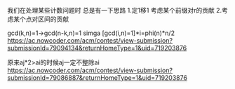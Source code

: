 我们在处理某些计数问题时 总是有一下思路
1.定1移1 考虑某个前缀对r的贡献
2.考虑某个点对区间的贡献

gcd(k,n)=1->gcd(n-k,n)=1 simga [gcd(i,n)=1]*i=phi(n)*n/2
https://ac.nowcoder.com/acm/contest/view-submission?submissionId=79094134&returnHomeType=1&uid=719203876

原来aj*2>ai的时候aj一定不整除ai
https://ac.nowcoder.com/acm/contest/view-submission?submissionId=79086887&returnHomeType=1&uid=719203876